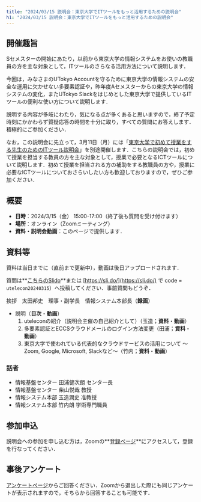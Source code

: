 ```yaml
---
title: "2024/03/15 説明会：東京大学でITツールをもっと活用するための説明会"
h1: "2024/03/15 説明会：東京大学でITツールをもっと活用するための説明会"
---
```


## 開催趣旨
Sセメスターの開始にあたり，以前から東京大学の情報システムをお使いの教職員の方を主な対象として，ITツールのさらなる活用方法について説明します．

今回は，みなさまのUTokyo Accountを守るために東京大学の情報システムの安全な運用に欠かせない多要素認証や，昨年度Aセメスターからの東京大学の情報システムの変化，またUTokyo Slackをはじめとした東京大学で提供しているITツールの便利な使い方について説明します．

説明する内容が多岐にわたり，気になる点が多くあると思いますので，終了予定時刻にかかわらず質疑応答の時間を十分に取り，すべての質問にお答えします．積極的にご参加ください．

なお，この説明会に先立って，3月11日（月）には「[東京大学で初めて授業をする先生のためのITツール説明会](/events/2024-03-11/)」を別途開催します．こちらの説明会では，初めて授業を担当する教員の方を主な対象として，授業で必要となるICTツールについて説明します．初めて授業を担当される方の補助をする教職員の方や，授業に必要なICTツールについておさらいしたい方も歓迎しておりますので，ぜひご参加ください．

## 概要
- **日時**：2024/3/15（金） 15:00-17:00（終了後も質問を受け付けます）
- **場所**：オンライン（Zoomミーティング）
- **資料・説明会動画**：このページで提供します．

## 資料等
資料は当日までに（直前まで更新中），動画は後日アップロードされます．

質問は**[こちらのSlido](https://app.sli.do/event/p3mS9CyMoNBZt6dwbn94sU)**または [https://sli.do/](https://sli.do/) で code = `utelecon20240315`）へ投稿してください．事前質問もどうぞ．

挨拶　太田邦史　理事・副学長　情報システム本部長（**録画**）
- 説明（**目次**・**動画**）
    1. uteleconの紹介（説明会主催の自己紹介として）（玉造；**資料**・**動画**）
    1. 多要素認証とECCSクラウドメールのログイン方法変更（田浦；**資料**・**動画**）
    1. 東京大学で使われている代表的なクラウドサービスの活用について ～Zoom, Google, Microsoft, Slackなど～（竹内；**資料**・**動画**）


### 話者
- 情報基盤センター 田浦健次朗 センター長
- 情報基盤センター 柴山悦哉 教授
- 情報システム本部 玉造潤史 准教授
- 情報システム本部 竹内朗 学術専門職員

## 参加申込
説明会への参加を申し込む方は，Zoomの**[登録ページ](https://u-tokyo-ac-jp.zoom.us/meeting/register/tZApduGsrDsjHNcVpxpk5zrbvcQqP0P3hEvq)**にアクセスして，登録を行なってください．

## 事後アンケート
[アンケートページ](https://forms.office.com/r/4MNAFqRCza)からご回答ください．Zoomから退出した際にも同じアンケートが表示されますので，そちらから回答することも可能です．
